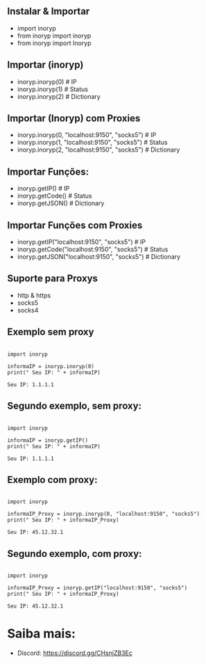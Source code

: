## Instalar & Importar
* import inoryp
* from inoryp import inoryp
* from inoryp import Inoryp

## Importar (inoryp)
* inoryp.inoryp(0) # IP
* inoryp.inoryp(1) # Status
* inoryp.inoryp(2) # Dictionary

## Importar (Inoryp) com Proxies
* inoryp.inoryp(0, "localhost:9150", "socks5") # IP
* inoryp.inoryp(1, "localhost:9150", "socks5") # Status
* inoryp.inoryp(2, "localhost:9150", "socks5") # Dictionary

## Importar Funções:
* inoryp.getIP()     # IP
* inoryp.getCode()   # Status
* inoryp.getJSON()   # Dictionary

## Importar Funções com Proxies
* inoryp.getIP("localhost:9150", "socks5")     # IP
* inoryp.getCode("localhost:9150", "socks5")   # Status
* inoryp.getJSON("localhost:9150", "socks5")   # Dictionary

## Suporte para Proxys
* http & https
* socks5
* socks4

## Exemplo sem proxy
```

import inoryp

informaIP = inoryp.inoryp(0)
print(" Seu IP: " + informaIP)

```
``` Seu IP: 1.1.1.1 ```

## Segundo exemplo, sem proxy:
```

import inoryp

informaIP = inoryp.getIP()
print(" Seu IP: " + informaIP)

```
``` Seu IP: 1.1.1.1 ```

## Exemplo com proxy:
```

import inoryp

informaIP_Proxy = inoryp.inoryp(0, "localhost:9150", "socks5")
print(" Seu IP: " + informaIP_Proxy)

```
``` Seu IP: 45.12.32.1 ```

## Segundo exemplo, com proxy:
```

import inoryp

informaIP_Proxy = inoryp.getIP("localhost:9150", "socks5")
print(" Seu IP: " + informaIP_Proxy)

```
``` Seu IP: 45.12.32.1 ```

# Saiba mais:
* Discord: https://discord.gg/CHsnjZB3Ec